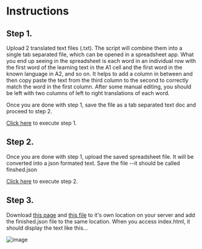 # Instructions

## Step 1.

Upload 2 translated text files (.txt). The script will combine them into a single tab separated file, which can be opened in a spreadsheet app. What you end up seeing in the spreadsheet is each word in an individual row with the first word of the learning text in the A1 cell and the first word in the known language in A2, and so on. It helps to add a column in between and then copy paste the text from the third column to the second to correctly match the word in the first column. After some manual editing, you should be left with two columns of left to right translations of each word.


Once you are done with step 1, save the file as a tab separated text doc and proceed to step 2.


[Click here](http://codinginthecold.byethost5.com/demos/duo-text/step1.html) to execute step 1.


## Step 2.

Once you are done with step 1, upload the saved spreadsheet file. It will be converted into a json formated text. Save the file --it should be called finshed.json


[Click here](http://codinginthecold.byethost5.com/demos/duo-text/step2.html) to execute step 2.


## Step 3.

Download [this page](https://raw.githubusercontent.com/enfrte/duo-text/master/index.html) and [this file](https://raw.githubusercontent.com/enfrte/duo-text/master/alpine.min.js) to it's own location on your server and add the finished.json file to the same location. When you access index.html, it should display the text like this...

![image](https://user-images.githubusercontent.com/5081917/150653360-7063dda8-354a-4f68-ba8d-0a3e816ff71a.png)

